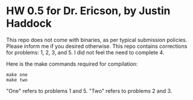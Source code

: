 # HW 0.5 for Dr. Ericson, by Justin Haddock

This repo does not come with binaries, as per typical submission policies. Please inform me if you desired otherwise.
This repo contains corrections for problems: 1, 2, 3, and 5. I did not feel the need to complete 4.

Here is the make commands required for compilation:

```
make one
make two
```

"One" refers to problems 1 and 5.
"Two" refers to problems 2 and 3.
